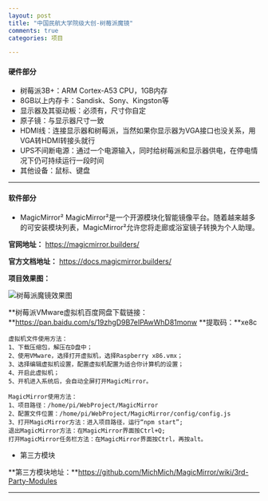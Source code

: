 ```yaml
---
layout: post
title: "中国民航大学院级大创-树莓派魔镜"
comments: true
categories: 项目

---
```

#### 硬件部分

* 树莓派3B+：ARM Cortex-A53 CPU，1GB内存  
* 8GB以上内存卡：Sandisk、Sony、Kingston等  
* 显示器及其驱动板：必须有，尺寸你自定  
* 原子镜：与显示器尺寸一致  
* HDMI线：连接显示器和树莓派，当然如果你显示器为VGA接口也没关系，用VGA转HDMI转接头就行  
* UPS不间断电源：通过一个电源输入，同时给树莓派和显示器供电，在停电情况下仍可持续运行一段时间  
* 其他设备：鼠标、键盘

---
#### 软件部分

* MagicMirror²
MagicMirror²是一个开源模块化智能镜像平台。随着越来越多的可安装模块列表，MagicMirror²允许您将走廊或浴室镜子转换为个人助理。

**官网地址：**
https://magicmirror.builders/


**官方文档地址：**
https://docs.magicmirror.builders/


**项目效果图：**

![树莓派魔镜效果图](https://i.loli.net/2020/03/27/HUx8R7F1WZwJrla.jpg)


**树莓派VMware虚拟机百度网盘下载链接：
**https://pan.baidu.com/s/19zhgD9B7eIPAwWhD81monw **提取码：**xe8c

```
虚拟机文件使用方法：
1、下载压缩包，解压在D盘中；
2、使用VMware，选择打开虚拟机，选择Raspberry x86.vmx；
3、选择编辑虚拟机设置，配置虚拟机配置为适合你计算机的设置；
4、开启此虚拟机；
5、开机进入系统后，会自动全屏打开MagicMirror。
```

```
MagicMirror使用方法：
1、项目路径：/home/pi/WebProject/MagicMirror
2、配置文件位置：/home/pi/WebProject/MagicMirror/config/config.js
3、打开MagicMirror方法：进入项目路径，运行“npm start”;
退出MagicMirror方法：在MagicMirror界面按Ctrl+Q;
打开MagicMirror任务栏方法：在MagicMirror界面按Ctrl，再按alt。
```

*  第三方模块

**第三方模块地址：**https://github.com/MichMich/MagicMirror/wiki/3rd-Party-Modules

---
